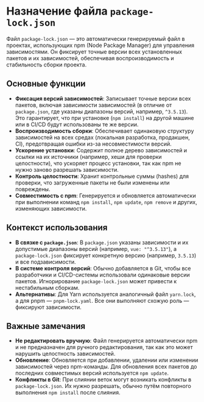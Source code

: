 # Назначение файла `package-lock.json`

Файл `package-lock.json` — это автоматически генерируемый файл в проектах, использующих npm (Node Package Manager) для управления зависимостями. Он фиксирует точные версии всех установленных пакетов и их зависимостей, обеспечивая воспроизводимость и стабильность сборки проекта.

## Основные функции

- **Фиксация версий зависимостей**: Записывает точные версии всех пакетов, включая зависимости зависимостей (в отличие от `package.json`, где указаны диапазоны версий, например, `^3.5.13`). Это гарантирует, что при установке (`npm install`) на другой машине или в CI/CD будут использованы те же версии.
- **Воспроизводимость сборки**: Обеспечивает одинаковую структуру зависимостей на всех средах (локальная разработка, продакшен, CI), предотвращая ошибки из-за несовместимости версий.
- **Ускорение установки**: Содержит полное дерево зависимостей и ссылки на их источники (например, хеши для проверки целостности), что ускоряет процесс установки, так как npm не нужно заново разрешать зависимости.
- **Контроль целостности**: Хранит контрольные суммы (hashes) для проверки, что загруженные пакеты не были изменены или повреждены.
- **Совместимость с npm**: Генерируется и обновляется автоматически при выполнении команд `npm install`, `npm update`, `npm remove` и других, изменяющих зависимости.

## Контекст использования

- **В связке с `package.json`**: В `package.json` указаны зависимости и их допустимые диапазоны версий (например, `vue: "^3.5.13"`), а `package-lock.json` фиксирует конкретную версию (например, `3.5.13`) и все подзависимости.
- **В системе контроля версий**: Обычно добавляется в Git, чтобы все разработчики и CI/CD-системы использовали одинаковые версии пакетов. Игнорирование `package-lock.json` может привести к нестабильным сборкам.
- **Альтернативы**: Для Yarn используется аналогичный файл `yarn.lock`, а для pnpm — `pnpm-lock.yaml`. Все они выполняют схожую роль — фиксируют зависимости.

## Важные замечания

- **Не редактировать вручную**: Файл генерируется автоматически npm и не предназначен для ручного редактирования, так как это может нарушить целостность зависимостей.
- **Обновление**: Обновляется при добавлении, удалении или изменении зависимостей через npm-команды. Для обновления всех пакетов до последних совместимых версий используется `npm update`.
- **Конфликты в Git**: При слиянии веток могут возникать конфликты в `package-lock.json`. Их нужно разрешать, обычно путём повторного выполнения `npm install` после слияния.
